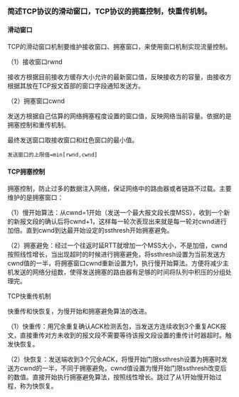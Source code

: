 ### 简述TCP协议的滑动窗口，TCP协议的拥塞控制，快重传机制。

#### 滑动窗口

TCP的滑动窗口机制要维护接收窗口、拥塞窗口，来使用窗口机制实现流量控制。

（1）接收窗口rwnd

接收方根据目前接收方缓存大小允许的最新窗口值，反映接收方的容量，由接收方根据其放在TCP报文首部的窗口字段通知发送方。

（2）拥塞窗口cwnd

发送方根据自己估算的网络拥塞程度设置的窗口值，反映网络当前容量。依据的是拥塞控制和重传机制。

最终发送窗口取接收窗口和红色窗口的最小值。

```
发送窗口的上限值=min[rwnd,cwnd]
```



#### TCP拥塞控制

拥塞控制，防止过多的数据注入网络，保证网络中的路由器或者链路不过载。主要维护的是拥塞窗口：

（1）慢开始算法：从cwnd=1开始（发送一个最大报文段长度MSS），收到一个新的新报文段的确认后将cwnd+1，这样每一轮次表现出来就是每一轮对cwnd进行加倍。直到cwnd到达最开始设定的ssthresh开始拥塞避免。

（2）拥塞避免：经过一个往返时延RTT就增加一个MSS大小，不是加倍，cwnd按照线性增长，当出现超时的时候进行拥塞避免，将ssthresh设置为当前发送方cwnd值的一半，将拥塞窗口cwnd重新设置为1，执行慢开始算法。方便将减少主机发送的网络分组数，使得发送拥塞的路由器有足够的时间将队列中积压的分组处理完。



TCP快重传机制

快重传和快恢复，为慢开始和拥塞避免算法的改进。

（1）快重传：用冗余重复确认ACK检测丢包，当发送方连续收到3个重复ACK报文，直接重传对方未收到的报文段不需要等待该报文段设置的重传计时器超时。触发快恢复。

（2）快恢复：发送端收到3个冗余ACK，将慢开始门限ssthresh设置为拥塞时发送方cwnd的一半，不同于拥塞避免，cwnd值设置为慢开始门限ssthresh改变后的数值。直接开始执行拥塞避免算法，按照线性增长。跳过了从1开始慢开始过程，称为快恢复。



